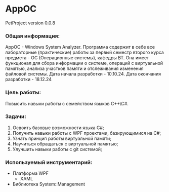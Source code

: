 # AppOC
PetProject version 0.0.8

### Общая информация:
AppOC - Windows System Analyzer.
Программа содержит в себе все лабораторные (практические) работы за первый семестр второго курса предмета - ОС (Операционные системы), кафедры ВТ. 
Она имеет функционал для сбора информации о системе, операций с виртуальной памятью, анализа участков памяти и отслеживания изменения файловой системы. 
Дата начала разработки - 10.10.24. 
Дата окончания разработки - 18.12.24

### Цель работы:
Повысить навыки работы с семейством языков C++\C#.

### Задачи:
1. Освоить базовые возможности языка C#;
2. Получить навыки работы с WPF проектами, базирующимися на C#;
3. Узнать принцип работы виртуальной памяти;
4. Научиться обращаться с виртуальной памятью;
5. Улучшить навыки работы с git системой;

### Используемый инструментарий:
- Платформа WPF
  - XAML    
- Библиотека System::Management


